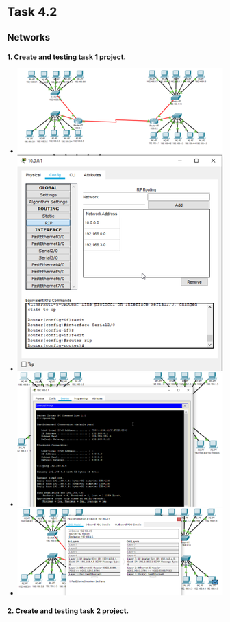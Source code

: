 # Task 4.2

## Networks

### 1. Create and testing task 1 project. 

* ![](img/net11.png)
* ![](img/net12.png)
* ![](img/net13.png)
* ![](img/net14.png)

### 2. Create and testing task 2 project. 



